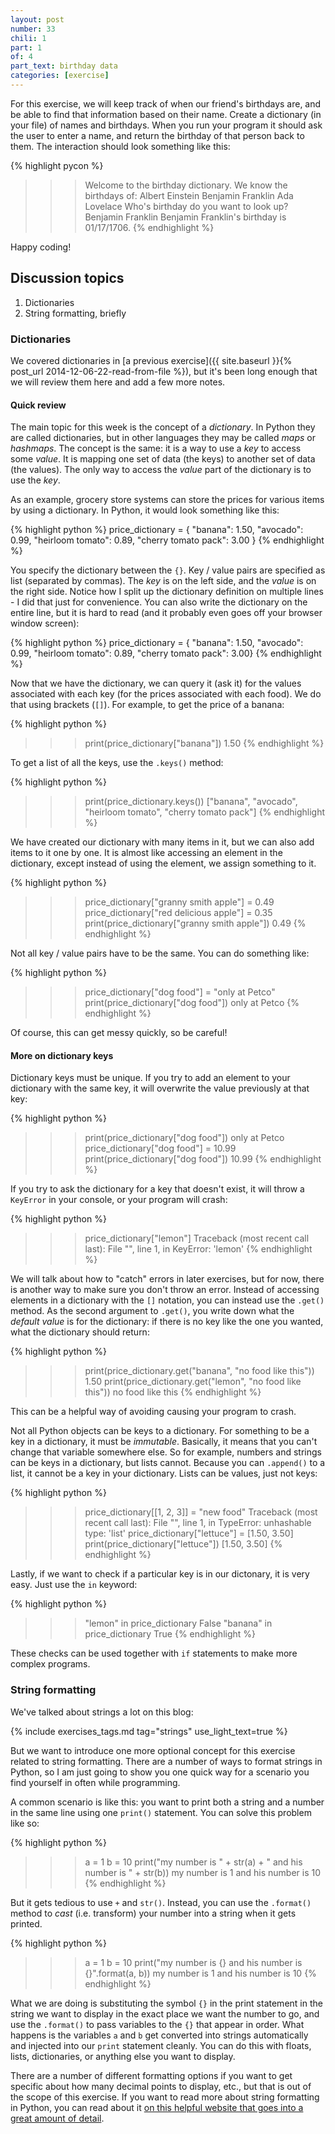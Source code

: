 ```yaml
---
layout: post
number: 33
chili: 1
part: 1
of: 4
part_text: birthday data
categories: [exercise]
---
```


For this exercise, we will keep track of when our friend's birthdays are, and be able to find that information based on their name. Create a dictionary (in your file) of names and birthdays. When you run your program it should ask the user to enter a name, and return the birthday of that person back to them. The interaction should look something like this:

{% highlight pycon %}
>>> Welcome to the birthday dictionary. We know the birthdays of:
Albert Einstein
Benjamin Franklin
Ada Lovelace
>>> Who's birthday do you want to look up?
Benjamin Franklin
>>> Benjamin Franklin's birthday is 01/17/1706.
{% endhighlight %}

Happy coding!

## Discussion topics

1. Dictionaries
2. String formatting, briefly

### Dictionaries

We covered dictionaries in [a previous exercise]({{ site.baseurl }}{% post_url 2014-12-06-22-read-from-file %}), but it's been long enough that we will review them here and add a few more notes.

#### Quick review

The main topic for this week is the concept of a *dictionary*. In Python they are called dictionaries, but in other languages they may be called _maps_ or _hashmaps_. The concept is the same: it is a way to use a _key_ to access some _value_. It is mapping one set of data (the keys) to another set of data (the values). The only way to access the _value_ part of the dictionary is to use the _key_.

As an example, grocery store systems can store the prices for various items by using a dictionary. In Python, it would look something like this:

{% highlight python %}
price_dictionary = {
	"banana": 1.50,
	"avocado": 0.99,
	"heirloom tomato": 0.89,
	"cherry tomato pack": 3.00
}
{% endhighlight %}

You specify the dictionary between the `{}`. Key / value pairs are specified as list (separated by commas). The _key_ is on the left side, and the _value_ is on the right side. Notice how I split up the dictionary definition on multiple lines - I did that just for convenience. You can also write the dictionary on the entire line, but it is hard to read (and it probably even goes off your browser window screen):

{% highlight python %}
price_dictionary = {
	"banana": 1.50, "avocado": 0.99, "heirloom tomato": 0.89, "cherry tomato pack": 3.00}
{% endhighlight %}

Now that we have the dictionary, we can query it (ask it) for the values associated with each key (for the prices associated with each food). We do that using brackets (`[]`). For example, to get the price of a banana:

{% highlight python %}
>>> print(price_dictionary["banana"])
1.50
{% endhighlight %}

To get a list of all the keys, use the `.keys()` method:

{% highlight python %}
>>> print(price_dictionary.keys())
["banana", "avocado", "heirloom tomato", "cherry tomato pack"]
{% endhighlight %}

We have created our dictionary with many items in it, but we can also add items to it one by one. It is almost like accessing an element in the dictionary, except instead of using the element, we assign something to it.

{% highlight python %}
>>> price_dictionary["granny smith apple"] = 0.49
>>> price_dictionary["red delicious apple"] = 0.35
>>> print(price_dictionary["granny smith apple"])
0.49
{% endhighlight %}

Not all key / value pairs have to be the same. You can do something like:

{% highlight python %}
>>> price_dictionary["dog food"] = "only at Petco"
>>> print(price_dictionary["dog food"])
only at Petco
{% endhighlight %}

Of course, this can get messy quickly, so be careful!


#### More on dictionary keys

Dictionary keys must be unique. If you try to add an element to your dictionary with the same key, it will overwrite the value previously at that key:

{% highlight python %}
>>> print(price_dictionary["dog food"])
only at Petco
>>> price_dictionary["dog food"] = 10.99
>>> print(price_dictionary["dog food"])
10.99
{% endhighlight %}

If you try to ask the dictionary for a key that doesn't exist, it will throw a `KeyError` in your console, or your program will crash:

{% highlight python %}
>>> price_dictionary["lemon"]
Traceback (most recent call last):
  File "<stdin>", line 1, in <module>
KeyError: 'lemon'
{% endhighlight %}

We will talk about how to "catch" errors in later exercises, but for now, there is another way to make sure you don't throw an error. Instead of accessing elements in a dictionary with the `[]` notation, you can instead use the `.get()` method. As the second argument to `.get()`, you write down what the _default value_ is for the dictionary: if there is no key like the one you wanted, what the dictionary should return:

{% highlight python %}
>>> print(price_dictionary.get("banana", "no food like this"))
1.50
>>> print(price_dictionary.get("lemon", "no food like this"))
no food like this
{% endhighlight %}

This can be a helpful way of avoiding causing your program to crash.

Not all Python objects can be keys to a dictionary. For something to be a key in a dictionary, it must be _immutable_. Basically, it means that you can't change that variable somewhere else. So for example, numbers and strings can be keys in a dictionary, but lists cannot. Because you can `.append()` to a list, it cannot be a key in your dictionary. Lists can be values, just not keys:

{% highlight python %}
>>> price_dictionary[[1, 2, 3]] = "new food"
Traceback (most recent call last):
  File "<stdin>", line 1, in <module>
TypeError: unhashable type: 'list'
>>> price_dictionary["lettuce"] = [1.50, 3.50]
>>> print(price_dictionary["lettuce"])
[1.50, 3.50]
{% endhighlight %}

Lastly, if we want to check if a particular key is in our dictonary, it is very easy. Just use the `in` keyword:

{% highlight python %}
>>> "lemon" in price_dictionary
False
>>> "banana" in price_dictionary
True
{% endhighlight %}

These checks can be used together with `if` statements to make more complex programs.

### String formatting

We've talked about strings a lot on this blog:

{% include exercises_tags.md tag="strings" use_light_text=true %}

But we want to introduce one more optional concept for this exercise related to string formatting. There are a number of ways to format strings in Python, so I am just going to show you one quick way for a scenario you find yourself in often while programming.

A common scenario is like this: you want to print both a string and a number in the same line using one `print()` statement. You can solve this problem like so:

{% highlight python %}
>>> a = 1
>>> b = 10
>>> print("my number is " + str(a) + " and his number is " + str(b))
my number is 1 and his number is 10
{% endhighlight %}

But it gets tedious to use `+` and `str()`. Instead, you can use the `.format()` method to _cast_ (i.e. transform) your number into a string when it gets printed.

{% highlight python %}
>>> a = 1
>>> b = 10
>>> print("my number is {} and his number is {}".format(a, b))
my number is 1 and his number is 10
{% endhighlight %}

What we are doing is substituting the symbol `{}` in the print statement in the string we want to display in the exact place we want the number to go, and use the `.format()` to pass variables to the `{}` that appear in order. What happens is the variables `a` and `b` get converted into strings automatically and injected into our `print` statement cleanly. You can do this with floats, lists, dictionaries, or anything else you want to display.

There are a number of different formatting options if you want to get specific about how many decimal points to display, etc., but that is out of the scope of this exercise. If you want to read more about string formatting in Python, you can read about it [on this helpful website that goes into a great amount of detail](https://pyformat.info/).
